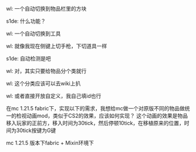 wl:
一个自动切换到物品栏里的方块

s1de:
什么功能？

wl:
一个自动切换到工具

wl:
就像我现在侧键上切手枪，下切道具一样

s1de:
自动检测是吧

wl:
对，其实只要给物品分个类就行

wl:
这个分类应该可以去wiki上扒

wl:
或者直接开放自定义，我自己填id也行

在mc 1.21.5 fabric下，实现以下的需求，我想给mc做一个对原版不同的物品做统一的检视动画mod，类似于CS2的效果，应该如何实现？
这个动画的效果是物品移入玩家的正前方，移入时间为30tick，然后停顿10tick，在移植原来的位置，时间为30tick按键为G键

mc 1.21.5 版本下fabric + Mixin环境下

